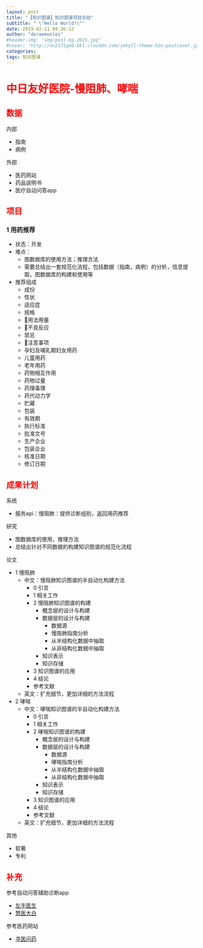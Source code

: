 ```yaml
---
layout: post
title: "【知识图谱】知识图谱项目总结"
subtitle: " \"Hello World!\""
date: 2019-02-11 09:36:12
author: "doraemonlei"
#header-img: "img/post-bg-2015.jpg"
#cover: 'http://on2171g4d.bkt.clouddn.com/jekyll-theme-h2o-postcover.jpg'
categories: 
tags: 知识图谱
---
```


# <font color='red'>中日友好医院-慢阻肺、哮喘</font>

## <font color='red'>数据</font>
内部
- 指南
- 病例

外部
- 医药网站
- 药品说明书
- 医疗自动问答app

## <font color='red'>项目</font>

### 1 用药推荐
- 状态：开发
- 难点：
    - 图数据库的使用方法；推理方法
    - 需要总结出一套规范化流程，包括数据（指南，病例）的分析，信息提取，图数据库的构建和使用等
- 推荐组成
    - 成份
    - 性状
    - 适应症
    - 规格
    - 💊用法用量
    - 💊不良反应
    - 禁忌
    - 💊注意事项
    - 孕妇及哺乳期妇女用药
    - 儿童用药
    - 老年用药
    - 药物相互作用
    - 药物过量
    - 药理毒理
    - 药代动力学
    - 贮藏
    - 包装
    - 有效期
    - 执行标准
    - 批准文号
    - 生产企业
    - 包装企业
    - 核准日期
    - 修订日期

## <font color='red'>成果计划</font>
系统
- 服务api：慢阻肺：提供诊断组别，返回用药推荐

研究  
- 图数据库的使用，推理方法
- 总结出针对不同数据的构建知识图谱的规范化流程

论文
- 1 慢阻肺
    - 中文：慢阻肺知识图谱的半自动化构建方法
        - 0 引言
        - 1 相关工作
        - 2 慢阻肺知识图谱的构建
            - 概念层的设计与构建
            - 数据层的设计与构建
                - 数据源
                - 慢阻肺指南分析
                - 从半结构化数据中抽取
                - 从非结构化数据中抽取 
            - 知识表示
            - 知识存储
        - 3 知识图谱的应用
        - 4 结论
        - 参考文献
    - 英文：扩充细节，更加详细的方法流程
- 2 哮喘
    - 中文：哮喘知识图谱的半自动化构建方法
        - 0 引言
        - 1 相关工作
        - 2 哮喘知识图谱的构建
            - 概念层的设计与构建
            - 数据层的设计与构建
                - 数据源
                - 哮喘指南分析
                - 从半结构化数据中抽取
                - 从非结构化数据中抽取 
            - 知识表示
            - 知识存储
        - 3 知识图谱的应用 
        - 4 结论
        - 参考文献
    - 英文：扩充细节，更加详细的方法流程

其他
- 软著
- 专利

## <font color='red'>补充</font>
参考自动问答辅助诊断app
- [左手医生](https://www.zuoshouyisheng.com/)
- [慧医大白](https://www.huiyidabai.com/)

参考医药网站
- [寻医问药](http://www.xywy.com/)
